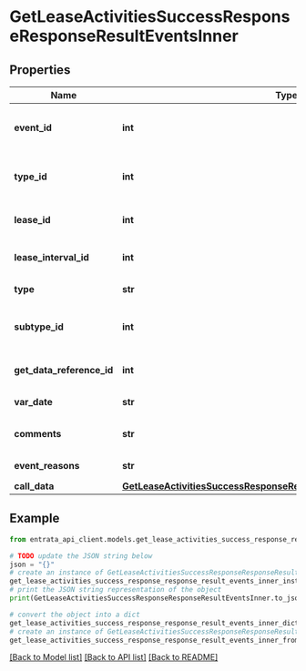 # GetLeaseActivitiesSuccessResponseResponseResultEventsInner


## Properties

Name | Type | Description | Notes
------------ | ------------- | ------------- | -------------
**event_id** | **int** | Unique identifier for the event | 
**type_id** | **int** | Type identifier for the event | 
**lease_id** | **int** | ID of the associated lease | 
**lease_interval_id** | **int** | ID of the lease interval | 
**type** | **str** | Type of the event | 
**subtype_id** | **int** | Subtype identifier for the event | [optional] 
**get_data_reference_id** | **int** | Reference ID for getting data | 
**var_date** | **str** | Date of the event | 
**comments** | **str** | Comments about the event | [optional] 
**event_reasons** | **str** | Reasons for the event | [optional] 
**call_data** | [**GetLeaseActivitiesSuccessResponseResponseResultEventsInnerCallData**](GetLeaseActivitiesSuccessResponseResponseResultEventsInnerCallData.md) |  | [optional] 

## Example

```python
from entrata_api_client.models.get_lease_activities_success_response_response_result_events_inner import GetLeaseActivitiesSuccessResponseResponseResultEventsInner

# TODO update the JSON string below
json = "{}"
# create an instance of GetLeaseActivitiesSuccessResponseResponseResultEventsInner from a JSON string
get_lease_activities_success_response_response_result_events_inner_instance = GetLeaseActivitiesSuccessResponseResponseResultEventsInner.from_json(json)
# print the JSON string representation of the object
print(GetLeaseActivitiesSuccessResponseResponseResultEventsInner.to_json())

# convert the object into a dict
get_lease_activities_success_response_response_result_events_inner_dict = get_lease_activities_success_response_response_result_events_inner_instance.to_dict()
# create an instance of GetLeaseActivitiesSuccessResponseResponseResultEventsInner from a dict
get_lease_activities_success_response_response_result_events_inner_from_dict = GetLeaseActivitiesSuccessResponseResponseResultEventsInner.from_dict(get_lease_activities_success_response_response_result_events_inner_dict)
```
[[Back to Model list]](../README.md#documentation-for-models) [[Back to API list]](../README.md#documentation-for-api-endpoints) [[Back to README]](../README.md)


